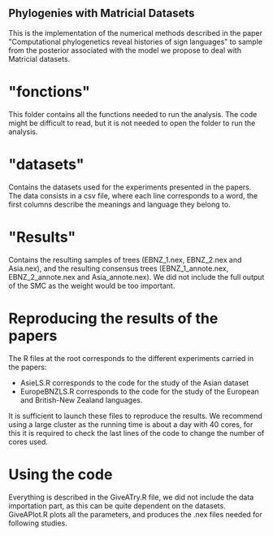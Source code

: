 ## Phylogenies with Matricial Datasets

This is the implementation of the numerical methods described in the paper "Computational phylogenetics reveal histories of sign languages" to sample from the posterior associated with the model we propose to deal with Matricial datasets.

# "fonctions"

This folder contains all the functions needed to run the analysis. The code might be difficult to read, but it is not needed to open the folder to run the analysis.

# "datasets"

Contains the datasets used for the experiments presented in the papers. The data consists in a csv file, where each line corresponds to a word, the first columns describe the meanings and language they belong to.

# "Results"

Contains the resulting samples of trees (EBNZ_1.nex, EBNZ_2.nex and Asia.nex), and the resulting consensus trees (EBNZ_1_annote.nex, EBNZ_2_annote.nex and Asia_annote.nex). We did not include the full output of the SMC as the weight would be too important.

# Reproducing the results of the papers

The R files at the root corresponds to the different experiments carried in the papers:
- AsieLS.R corresponds to the code for the study of the Asian dataset
- EuropeBNZLS.R corresponds to the code for the study of the European and British-New Zealand languages.

It is sufficient to launch these files to reproduce the results. We recommend using a large cluster as the running time is about a day with 40 cores, for this it is required to check the last lines of the code to change the number of cores used.

# Using the code

Everything is described in the GiveATry.R file, we did not include the data importation part, as this can be quite dependent on the datasets.
GiveAPlot.R plots all the parameters, and produces the .nex files needed for following studies.

